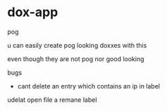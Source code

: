 # dox-app
pog

u can easily create pog looking doxxes with this

even though they are not pog nor good looking

bugs
  - cant delete an entry which contains an ip in label

udelat open file a remane label
